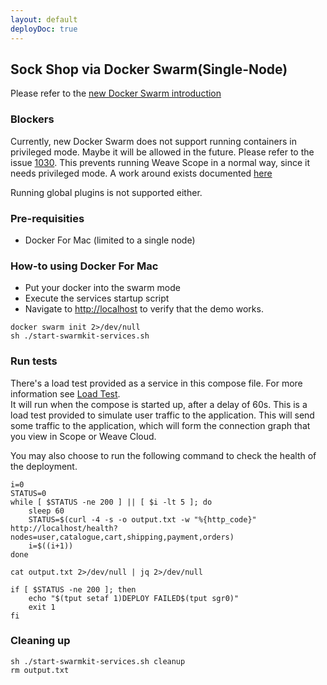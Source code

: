 ```yaml
---
layout: default
deployDoc: true
---
```


## Sock Shop via Docker Swarm(Single-Node)

Please refer to the [new Docker Swarm introduction](http://container-solutions.com/hail-new-docker-swarm/)

### Blockers

Currently, new Docker Swarm does not support running containers in privileged mode.
Maybe it will be allowed in the future.
Please refer to the issue [1030](https://github.com/docker/swarmkit/issues/1030#issuecomment-232299819).
This prevents running Weave Scope in a normal way, since it needs privileged mode.
A work around exists documented [here](https://github.com/weaveworks/scope-global-swarm-service)

Running global plugins is not supported either.

### Pre-requisities

* Docker For Mac (limited to a single node)

### How-to using Docker For Mac

* Put your docker into the swarm mode
* Execute the services startup script
* Navigate to <a href="http://localhost" target="_blank">http://localhost</a> to verify that the demo works.

<!-- deploy-test-start pre-install -->

    docker swarm init 2>/dev/null
    sh ./start-swarmkit-services.sh

<!-- deploy-test-end -->

### Run tests

There's a load test provided as a service in this compose file. For more information see [Load Test](#loadtest).  
It will run when the compose is started up, after a delay of 60s. This is a load test provided to simulate user traffic to the application.
This will send some traffic to the application, which will form the connection graph that you view in Scope or Weave Cloud. 

You may also choose to run the following command to check the health of the deployment.

<!-- deploy-test-start run-tests -->

    i=0
    STATUS=0
    while [ $STATUS -ne 200 ] || [ $i -lt 5 ]; do
        sleep 60
        STATUS=$(curl -4 -s -o output.txt -w "%{http_code}" http://localhost/health?nodes=user,catalogue,cart,shipping,payment,orders)
        i=$((i+1))
    done

    cat output.txt 2>/dev/null | jq 2>/dev/null

    if [ $STATUS -ne 200 ]; then
        echo "$(tput setaf 1)DEPLOY FAILED$(tput sgr0)"
        exit 1
    fi

<!-- deploy-test-end -->

### Cleaning up

<!-- deploy-test-start destroy-infrastructure -->

    sh ./start-swarmkit-services.sh cleanup
    rm output.txt

<!-- deploy-test-end -->
